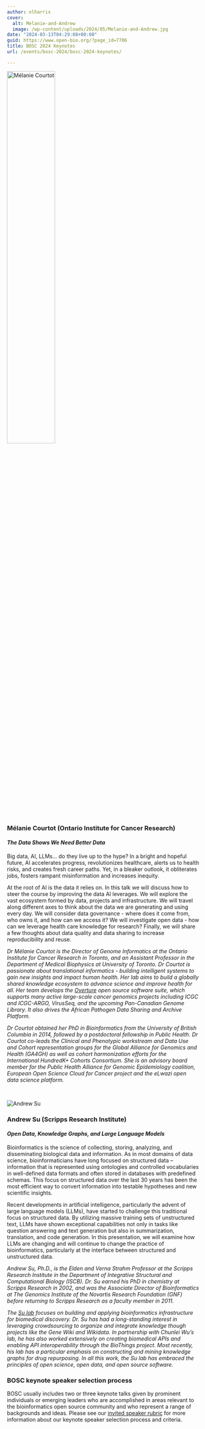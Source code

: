 ```yaml
---
author: nlharris
cover:
  alt: Melanie-and-Andrew
  image: /wp-content/uploads/2024/05/Melanie-and-Andrew.jpg
date: "2024-03-13T04:29:08+00:00"
guid: https://www.open-bio.org/?page_id=7706
title: BOSC 2024 Keynotes
url: /events/bosc-2024/bosc-2024-keynotes/

---
```


<img src="/wp-content/uploads/2024/03/Melanie-Courtot-1-1.png" alt ="Mélanie Courtot" style="width:50%"/>

### Mélanie Courtot (Ontario Institute for Cancer Research)

#### _The Data Shows We Need Better Data_

Big data, AI, LLMs… do they live up to the hype? In a bright and hopeful future, AI accelerates progress, revolutionizes healthcare, alerts us to health risks, and creates fresh career paths. Yet, in a bleaker outlook, it obliterates jobs, fosters rampant misinformation and increases inequity.

At the root of AI is the data it relies on. In this talk we will discuss how to steer the course by improving the data AI leverages. We will explore the vast ecosystem formed by data, projects and infrastructure. We will travel along different axes to think about the data we are generating and using every day. We will consider data governance - where does it come from, who owns it, and how can we access it? We will investigate open data - how can we leverage health care knowledge for research? Finally, we will share a few thoughts about data quality and data sharing to increase reproducibility and reuse.

_Dr Mélanie Courtot is the Director of Genome Informatics at the Ontario Institute for Cancer Research in Toronto, and an Assistant Professor in the Department of Medical Biophysics at University of Toronto. Dr Courtot is passionate about translational informatics - building intelligent systems to gain new insights and impact human health. Her lab aims to build a globally shared knowledge ecosystem to advance science and improve health for all. Her team develops the [Overture](https://www.overture.bio/) open source software suite, which supports many active large-scale cancer genomics projects including ICGC and ICGC-ARGO, VirusSeq, and the upcoming Pan-Canadian Genome Library. It also drives the African Pathogen Data Sharing and Archive Platform._

_Dr Courtot obtained her PhD in Bioinformatics from the University of British Columbia in 2014, followed by a postdoctoral fellowship in Public Health. Dr Courtot co-leads the Clinical and Phenotypic workstream and Data Use and Cohort representation groups for the Global Alliance for Genomics and Health (GA4GH) as well as cohort harmonization efforts for the International HundredK+ Cohorts Consortium. She is an advisory board member for the Public Health Alliance for Genomic Epidemiology coalition, European Open Science Cloud for Cancer project and the eLwazi open data science platform._

<br/>

![Andrew Su](/wp-content/uploads/2024/03/Andrew_Su_smll.jpg)

### Andrew Su (Scripps Research Institute)

#### _Open Data, Knowledge Graphs, and Large Language Models_

Bioinformatics is the science of collecting, storing, analyzing, and disseminating biological data and information. As in most domains of data science, bioinformaticians have long focused on structured data – information that is represented using ontologies and controlled vocabularies in well-defined data formats and often stored in databases with predefined schemas. This focus on structured data over the last 30 years has been the most efficient way to convert information into testable hypotheses and new scientific insights.

Recent developments in artificial intelligence, particularly the advent of large language models (LLMs), have started to challenge this traditional focus on structured data. By utilizing massive training sets of unstructured text, LLMs have shown exceptional capabilities not only in tasks like question answering and text generation but also in summarization, translation, and code generation. In this presentation, we will examine how LLMs are changing and will continue to change the practice of bioinformatics, particularly at the interface between structured and unstructured data.

_Andrew Su, Ph.D., is the Elden and Verna Strahm Professor at the Scripps Research Institute in the Department of Integrative Structural and Computational Biology (ISCB). Dr. Su earned his PhD in chemistry at Scripps Research in 2002, and was the Associate Director of Bioinformatics at The Genomics Institute of the Novartis Research Foundation (GNF) before returning to Scripps Research as a faculty member in 2011._

_The [Su lab](https://sulab.org/) focuses on building and applying bioinformatics infrastructure for biomedical discovery. Dr. Su has had a long-standing interest in leveraging crowdsourcing to organize and integrate knowledge though projects like the Gene Wiki and Wikidata. In partnership with Chunlei Wu’s lab, he has also worked extensively on creating biomedical APIs and enabling API interoperability through the BioThings project. Most recently, his lab has a particular emphasis on constructing and mining knowledge graphs for drug repurposing. In all this work, the Su lab has embraced the principles of open science, open data, and open source software._

<div class="well">

### BOSC keynote speaker selection process

BOSC usually includes two or three keynote talks given by prominent individuals or emerging leaders who are accomplished in areas relevant to the bioinformatics open source community and who represent a range of backgrounds and ideas. Please see our [invited speaker rubric](https://github.com/OBF/bosc_materials/blob/master/invited-speaker-process.md) for more information about our keynote speaker selection process and criteria.

</div>
